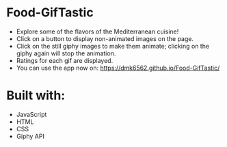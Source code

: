 # Food-GifTastic
* Explore some of the flavors of the Mediterranean cuisine! 
* Click on a button to display non-animated images on the page.
* Click on the still giphy images to make them animate; clicking on the giphy again will stop the animation.
* Ratings for each gif are displayed.
* You can use the app now on: https://dmk6562.github.io/Food-GifTastic/

# Built with:
* JavaScript
* HTML
* CSS
* Giphy API

